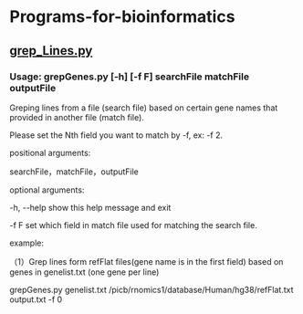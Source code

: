 # Programs-for-bioinformatics
## [grep_Lines.py](./grep_Lines.py) 
### Usage: grepGenes.py [-h] [-f F] searchFile matchFile outputFile

Greping lines from a file (search file) based on certain gene names that provided in another file (match file). 

Please set the Nth field you want to match by -f, ex: -f 2.

positional arguments:

  searchFile，matchFile，outputFile

optional arguments:

  -h, --help  show this help message and exit
  
  -f F        set which field in match file used for matching the search file.
  
 example:
 
 （1）Grep lines form refFlat files(gene name is in the first field) based on genes in genelist.txt (one gene per line)
 
 grepGenes.py genelist.txt /picb/rnomics1/database/Human/hg38/refFlat.txt output.txt -f 0
